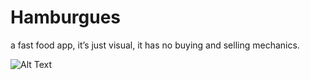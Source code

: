 # Hamburgues
 a fast food app, it’s just visual, it has no buying and selling mechanics.

![Alt Text]()
